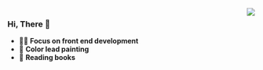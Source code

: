 <img align="right" src="https://github-readme-stats.vercel.app/api?username=FE-ZSJ&show_icons=true&hide_title=true&hide_border=true" />


### Hi, There 👋

- 🏄‍♀️ **Focus on front end development**
- 🎨 **Color lead painting**
- 📙 **Reading books**
